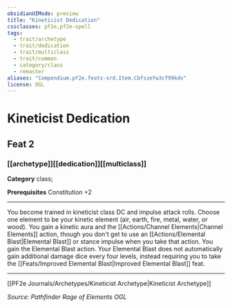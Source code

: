 ```yaml
---
obsidianUIMode: preview
title: "Kineticist Dedication"
cssclasses: pf2e,pf2e-spell
tags:
  - trait/archetype
  - trait/dedication
  - trait/multiclass
  - trait/common
  - category/class
  - remaster
aliases: "Compendium.pf2e.feats-srd.Item.CbfszeYw3cf99kdv"
license: OGL
---
```

# Kineticist Dedication
## Feat 2
### [[archetype]][[dedication]][[multiclass]]

**Category** class; 



**Prerequisites** Constitution +2
* * *
You become trained in kineticist class DC and impulse attack rolls. Choose one element to be your kinetic element (air, earth, fire, metal, water, or wood). You gain a kinetic aura and the [[Actions/Channel Elements|Channel Elements]] action, though you don't get to use an [[Actions/Elemental Blast|Elemental Blast]] or stance impulse when you take that action. You gain the Elemental Blast action. Your Elemental Blast does not automatically gain additional damage dice every four levels, instead requiring you to take the [[Feats/Improved Elemental Blast|Improved Elemental Blast]] feat.

* * *

[[PF2e Journals/Archetypes/Kineticist Archetype|Kineticist Archetype]]

*Source: Pathfinder Rage of Elements*
*OGL*